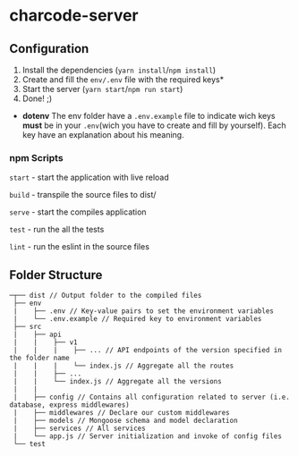 # charcode-server

## Configuration
1. Install the dependencies (`yarn install`/`npm install`)
2. Create and fill the `env/.env` file with the required keys*
3. Start the server (`yarn start`/`npm run start`)
4. Done! ;)

* **dotenv** The env folder have a `.env.example` file to indicate wich keys **must** be in your `.env`(wich you have to create and fill by yourself). Each key have an explanation about his meaning.

### npm Scripts
`start` - start the application with live reload

`build` - transpile the source files to dist/

`serve` - start the compiles application

`test` - run the all the tests

`lint` - run the eslint in the source files

## Folder Structure
```
─┬── dist // Output folder to the compiled files
 ├── env
 |    ├── .env // Key-value pairs to set the environment variables 
 |    └── .env.example // Required key to environment variables
 ├── src
 |    ├── api
 |    |    ├── v1
 |    |    |    ├── ... // API endpoints of the version specified in the folder name
 |    |    |    └── index.js // Aggregate all the routes
 |    |    ├── ...
 |    |    └── index.js // Aggregate all the versions
 |    |
 |    ├── config // Contains all configuration related to server (i.e. database, express middlewares)
 |    ├── middlewares // Declare our custom middlewares
 |    ├── models // Mongoose schema and model declaration
 |    ├── services // All services
 |    └── app.js // Server initialization and invoke of config files
 └── test
```
